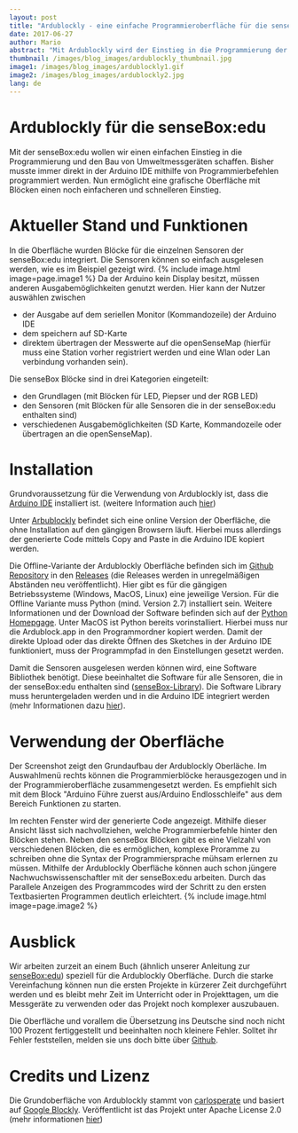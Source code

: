 ```yaml
---
layout: post
title: "Ardublockly - eine einfache Programmieroberfläche für die senseBox:edu"
date: 2017-06-27
author: Mario
abstract: "Mit Ardublockly wird der Einstieg in die Programmierung der senseBox:edu noch einfacher"
thumbnail: /images/blog_images/ardublockly_thumbnail.jpg
image1: /images/blog_images/ardublockly1.gif
image2: /images/blog_images/ardublockly2.jpg
lang: de
---
```

Ardublockly für die senseBox:edu
============
Mit der senseBox:edu wollen wir einen einfachen Einstieg in die Programmierung und den Bau von Umweltmessgeräten schaffen. Bisher musste immer direkt in der Arduino IDE mithilfe von Programmierbefehlen programmiert werden. Nun ermöglicht eine grafische Oberfläche mit Blöcken einen noch einfacheren und schnelleren Einstieg.

Aktueller Stand und Funktionen
============
In die Oberfläche wurden Blöcke für die einzelnen Sensoren der senseBox:edu integriert. Die Sensoren können so einfach ausgelesen werden, wie es im Beispiel gezeigt wird.
{% include image.html image=page.image1 %}
Da der Arduino kein Display besitzt, müssen anderen Ausgabemöglichkeiten genutzt werden. Hier kann der Nutzer auswählen zwischen
- der Ausgabe auf dem seriellen Monitor (Kommandozeile) der Arduino IDE
- dem speichern auf SD-Karte
- direktem übertragen der Messwerte auf die openSenseMap (hierfür muss eine Station vorher registriert werden und eine Wlan oder Lan verbindung vorhanden sein).

Die senseBox Blöcke sind in drei Kategorien eingeteilt:
- den Grundlagen (mit Blöcken für LED, Piepser und der RGB LED)
- den Sensoren (mit Blöcken für alle Sensoren die in der senseBox:edu enthalten sind)
- verschiedenen Ausgabemöglichkeiten (SD Karte, Kommandozeile oder übertragen an die openSenseMap).


Installation
============
Grundvoraussetzung für die Verwendung von Ardublockly ist, dass die [Arduino IDE](https://www.arduino.cc/en/Main/Software) installiert ist. (weitere Information auch [hier](https://edu.books.sensebox.de/de/getting_started/installation_der_software.html))

Unter [Arbublockly](https://sensebox.de/blockly/) befindet sich eine online Version der Oberfläche, die ohne Installation auf den gängigen Browsern läuft. Hierbei muss allerdings der generierte Code mittels Copy and Paste in die Arduino IDE kopiert werden.

Die Offline-Variante der Ardublockly Oberfläche befinden sich im [Github Repository](https://github.com/senseBox/ardublockly) in den [Releases](https://github.com/sensebox/ardublockly/releases)  (die Releases werden in unregelmäßigen Abständen neu veröffentlicht). Hier gibt es für die gängigen Betriebssysteme (Windows, MacOS, Linux) eine jeweilige Version.
Für die Offline Variante muss Python (mind. Version 2.7) installiert sein. Weitere Informationen und der Download der Software befinden sich auf der [Python Homepgage](https://www.python.org/). Unter MacOS ist Python bereits vorinstalliert. Hierbei muss nur die Ardublock.app in den Programmordner kopiert werden.
Damit der direkte Upload oder das direkte Öffnen des Sketches in der Arduino IDE funktioniert, muss der Programmpfad in den Einstellungen gesetzt werden.

Damit die Sensoren ausgelesen werden können wird, eine Software Bibliothek benötigt. Diese beeinhaltet die Software für alle Sensoren, die in der senseBox:edu enthalten sind ([senseBox-Library](https://github.com/sensebox/senseBox_library)). Die Software Library muss heruntergeladen werden und in die Arduino IDE integriert werden (mehr Informationen dazu [hier](https://edu.books.sensebox.de/de/getting_started/installation_der_software.html)).

Verwendung der Oberfläche
============
Der Screenshot zeigt den Grundaufbau der Ardublockly Oberläche. Im Auswahlmenü rechts können die Programmierblöcke herausgezogen und in der Programmieroberfläche zusammengesetzt werden. Es empfiehlt sich mit dem Block "Arduino Führe zuerst aus/Arduino Endlosschleife" aus dem Bereich Funktionen zu starten.

Im rechten Fenster wird der generierte Code angezeigt. Mithilfe dieser Ansicht lässt sich nachvollziehen, welche Programmierbefehle hinter den Blöcken stehen. Neben den senseBox Blöcken gibt es eine Vielzahl von verschiedenen Blöcken, die es ermöglichen, komplexe Proramme zu schreiben ohne die Syntax der Programmiersprache mühsam erlernen zu müssen. Mithilfe der Ardublockly Oberfläche können auch schon jüngere Nachwuchswissenschaftler mit der senseBox:edu arbeiten. Durch das Parallele Anzeigen des Programmcodes wird der Schritt zu den ersten Textbasierten Programmen deutlich erleichtert.
{% include image.html image=page.image2 %}

Ausblick
============
Wir arbeiten zurzeit an einem Buch (ähnlich unserer Anleitung zur [senseBox:edu](https://edu.books.sensebox.de/de/)) speziell für die Ardublockly Oberfläche. Durch die starke Vereinfachung können nun die ersten Projekte in kürzerer Zeit durchgeführt werden und es bleibt mehr Zeit im Unterricht oder in Projekttagen, um die Messgeräte zu verwenden oder das Projekt noch komplexer auszubauen.

Die Oberfläche und vorallem die Übersetzung ins Deutsche sind noch nicht 100 Prozent fertiggestellt und beeinhalten noch kleinere Fehler. Solltet ihr Fehler feststellen, melden sie uns doch bitte über [Github](https://github.com/sensebox/ardublockly/issues).

Credits und Lizenz
============
Die Grundoberfläche von Ardublockly stammt von [carlosperate](https://github.com/carlosperate) und basiert auf [Google Blockly](https://developers.google.com/blockly/). Veröffentlicht ist das Projekt unter Apache License 2.0 (mehr informationen [hier](https://github.com/sensebox/ardublockly/blob/master/LICENSE))
